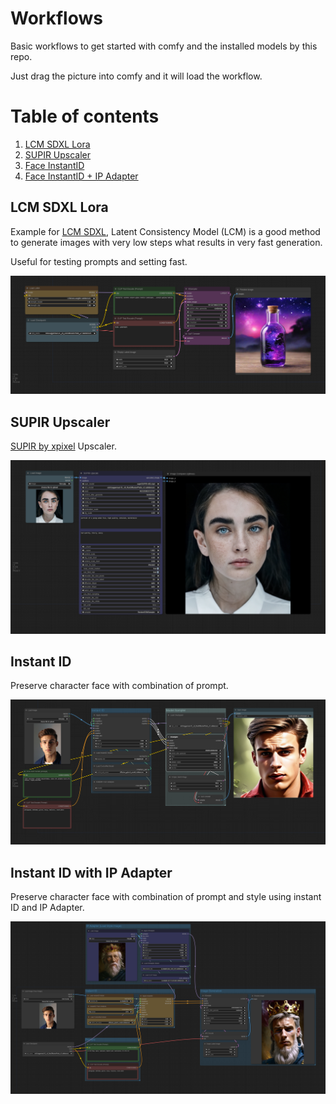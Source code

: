 # Workflows

Basic workflows to get started with comfy and the installed models by this repo.

Just drag the picture into comfy and it will load the workflow.

# Table of contents
1. [LCM SDXL Lora](#lcm-sdxl-lora)
2. [SUPIR Upscaler](#supir-upscale)
3. [Face InstantID](#instant-id-with-ip-adapter)
4. [Face InstantID + IP Adapter](#instant-id-with-ip-adapter)

## LCM SDXL Lora

Example for [LCM SDXL](https://huggingface.co/latent-consistency/lcm-lora-sdxl), Latent Consistency Model (LCM) is a good method to generate images with very low steps what results in very fast generation.

Useful for testing prompts and setting fast.

![pic](LCM-Lora.png)


## SUPIR Upscaler

[SUPIR by xpixel](https://supir.xpixel.group/) Upscaler.

![pic](SUPIR.png)

## Instant ID 

Preserve character face with combination of prompt.

![pic](InstantID.png)

## Instant ID with IP Adapter

Preserve character face with combination of prompt and style using instant ID and IP Adapter.

![pic](instanteID-ip-adpater.png)